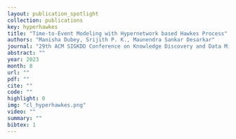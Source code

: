 ```yaml
---
layout: publication_spotlight
collection: publications
key: hyperhawkes
title: "Time-to-Event Modeling with Hypernetwork based Hawkes Process"
authors: "Manisha Dubey, Srijith P. K., Maunendra Sankar Desarkar"
journal: "29th ACM SIGKDD Conference on Knowledge Discovery and Data Mining (SIGKDD 2023)"
abstract: ""
year: 2023
month: 8
url: ""
pdf: ""
cite: ""
code: ""
highlight: 0
img: "cl_hyperhawkes.png"
video: ""
summary: ""
bibtex: 1
---
```

